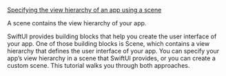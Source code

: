 [Specifying the view hierarchy of an app using a scene](https://developer.apple.com/tutorials/swiftui-concepts/specifying-the-view-hierarchy-of-an-app-using-a-scene)

A scene contains the view hierarchy of your app.

SwiftUI provides building blocks that help you create the user interface of your app. One of those building blocks is Scene,
which contains a view hierarchy that defines the user interface of your app. You can specify your app’s view hierarchy
in a scene that SwiftUI provides, or you can create a custom scene. This tutorial walks you through both approaches.
